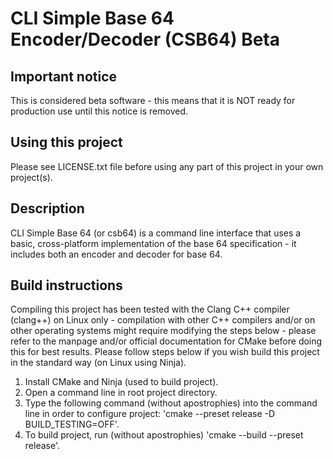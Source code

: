 # CLI Simple Base 64 Encoder/Decoder (CSB64) Beta

## Important notice
This is considered beta software - this means that it is NOT ready for production use until this notice is removed.

## Using this project
Please see LICENSE.txt file before using any part of this project in your own project(s).

## Description
CLI Simple Base 64 (or csb64) is a command line interface that uses a basic, cross-platform implementation of the base 64 specification - it includes both an encoder and decoder for base 64.

## Build instructions
Compiling this project has been tested with the Clang C++ compiler (clang++) on Linux only - compilation with other C++ compilers and/or on other operating systems might require modifying the steps below - please refer to the manpage and/or official documentation for CMake before doing this for best results. Please follow steps below if you wish build this project in the standard way (on Linux using Ninja).

1. Install CMake and Ninja (used to build project).
2. Open a command line in root project directory.
3. Type the following command (without apostrophies) into the command line in order to configure project: 'cmake --preset release -D BUILD_TESTING=OFF'.
4. To build project, run (without apostrophies) 'cmake --build --preset release'.